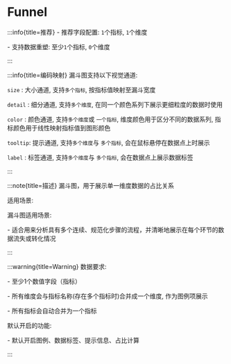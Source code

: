 # Funnel

:::info{title=推荐}
\- 推荐字段配置: `1`个指标, `1`个维度

\- 支持数据重塑: 至少`1`个指标, `0`个维度

:::

:::info{title=编码映射}
漏斗图支持以下视觉通道:

`size`   : 大小通道, 支持`多个指标`, 按指标值映射至漏斗宽度

`detail` : 细分通道, 支持`多个维度`, 在同一个颜色系列下展示更细粒度的数据时使用

`color`  : 颜色通道, 支持`多个维度`或 `一个指标`, 维度颜色用于区分不同的数据系列, 指标颜色用于线性映射指标值到图形颜色

`tooltip`: 提示通道, 支持`多个维度`与 `多个指标`, 会在鼠标悬停在数据点上时展示

`label`  : 标签通道, 支持`多个维度`与 `多个指标`, 会在数据点上展示数据标签

:::

:::note{title=描述}
漏斗图，用于展示单一维度数据的占比关系

适用场景:

漏斗图适用场景:

\- 适合用来分析具有多个连续、规范化步骤的流程，并清晰地展示在每个环节的数据流失或转化情况

:::

:::warning{title=Warning}
数据要求:

\- 至少1个数值字段（指标）

\- 所有维度会与指标名称(存在多个指标时)合并成一个维度, 作为图例项展示

\- 所有指标会自动合并为一个指标

默认开启的功能:

\- 默认开启图例、数据标签、提示信息、占比计算

:::

